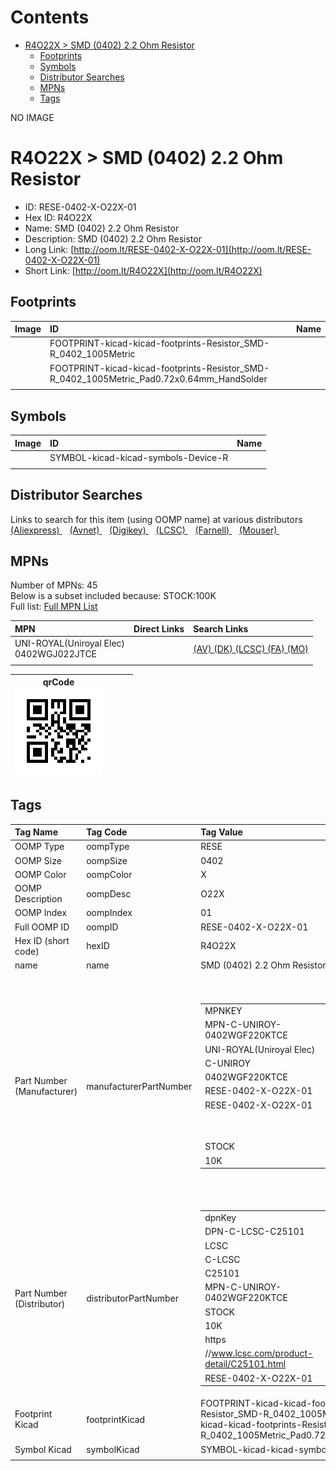 



Contents
========

* [R4O22X > SMD (0402) 2.2 Ohm Resistor](#r4o22x--smd-0402-22-ohm-resistor)
	* [Footprints](#footprints)
	* [Symbols](#symbols)
	* [Distributor Searches](#distributor-searches)
	* [MPNs](#mpns)
	* [Tags](#tags)
  
NO IMAGE  
# R4O22X > SMD (0402) 2.2 Ohm Resistor

- ID: RESE-0402-X-O22X-01
- Hex ID: R4O22X
- Name: SMD (0402) 2.2 Ohm Resistor
- Description: SMD (0402) 2.2 Ohm Resistor
- Long Link: [http://oom.lt/RESE-0402-X-O22X-01](http://oom.lt/RESE-0402-X-O22X-01)
- Short Link: [http://oom.lt/R4O22X](http://oom.lt/R4O22X)

## Footprints
  

|Image|ID|Name|
| :--- | :--- | :--- |
||FOOTPRINT-kicad-kicad-footprints-Resistor_SMD-R_0402_1005Metric||
||FOOTPRINT-kicad-kicad-footprints-Resistor_SMD-R_0402_1005Metric_Pad0.72x0.64mm_HandSolder||
||||

## Symbols
  

|Image|ID|Name|
| :--- | :--- | :--- |
|![]()|SYMBOL-kicad-kicad-symbols-Device-R||
||||

## Distributor Searches
  
Links to search for this item (using OOMP name) at various distributors  
[(Aliexpress) ](https://www.aliexpress.com/wholesale?SearchText=1117SMD+0402+2.2+Ohm+Resistor)&nbsp;&nbsp;&nbsp;[(Avnet) ](https://www.avnet.com/shop/us/search/SMD+0402+2.2+Ohm+Resistor)&nbsp;&nbsp;&nbsp;[(Digikey) ](https://www.digikey.co.uk/en/products/result?s=SMD+0402+2.2+Ohm+Resistor)&nbsp;&nbsp;&nbsp;[(LCSC) ](https://www.lcsc.com/search?q=SMD+0402+2.2+Ohm+Resistor)&nbsp;&nbsp;&nbsp;[(Farnell) ](https://uk.farnell.com/search?st=SMD+0402+2.2+Ohm+Resistor)&nbsp;&nbsp;&nbsp;[(Mouser) ](https://www.mouser.com/c/?q=SMD+0402+2.2+Ohm+Resistor)&nbsp;&nbsp;&nbsp;
## MPNs
  
Number of MPNs: 45<br>Below is a subset included because: STOCK:100K <br>Full list: [Full MPN List](MPNLIST.md)  

|MPN|Direct Links|Search Links|
| :--- | :--- | :--- |
|UNI-ROYAL(Uniroyal Elec)<br>0402WGJ022JTCE||[(AV) ](https://www.avnet.com/shop/us/search/0402WGJ022JTCE)[(DK) ](https://www.digikey.co.uk/products/en?keywords=0402WGJ022JTCE)[(LCSC) ](https://www.lcsc.com/search?q=0402WGJ022JTCE)[(FA) ](https://uk.farnell.com/search?st=0402WGJ022JTCE)[(MO) ](https://www.mouser.com/c/?q=0402WGJ022JTCE)|
||||
  

|qrCode<br>[![](https://raw.githubusercontent.com/oomlout/oomlout_OOMP_parts_V2/main/RESE/0402/X/O22X/01/qrCode_140.png)](https://github.com/oomlout/oomlout_OOMP_parts_V2/tree/main/RESE/0402/X/O22X/01/qrCode.png)||||
| :---: | :---: | :---: | :---: |

## Tags
  

|Tag Name|Tag Code|Tag Value|
| :--- | :--- | :--- |
|OOMP Type|oompType|RESE|
|OOMP Size|oompSize|0402|
|OOMP Color|oompColor|X|
|OOMP Description|oompDesc|O22X|
|OOMP Index|oompIndex|01|
|Full OOMP ID|oompID|RESE-0402-X-O22X-01|
|Hex ID (short code)|hexID|R4O22X|
|name|name|SMD (0402) 2.2 Ohm Resistor|
|Part Number (Manufacturer)|manufacturerPartNumber|<table><tr><td>MPNKEY</td></tr><tr><td> MPN-C-UNIROY-0402WGF220KTCE</td><td> MANUFACTURER</td></tr><tr><td> UNI-ROYAL(Uniroyal Elec)</td><td> MANUCODE</td></tr><tr><td> C-UNIROY</td><td> MPN</td></tr><tr><td> 0402WGF220KTCE</td><td> OOMPIDPARTIAL</td></tr><tr><td> RESE-0402-X-O22X-01</td><td> OOMPID</td></tr><tr><td> RESE-0402-X-O22X-01</td><td> LINK</td></tr><tr><td> </td><td> DESCRIPTION</td></tr><tr><td> </td><td> TAGS</td></tr><tr><td> STOCK</td></tr><tr><td>10K</td></tr></table></td><td> <table><tr><td>MPNKEY</td></tr><tr><td> MPN-C-UNIROY-0402WGJ022JTCE</td><td> MANUFACTURER</td></tr><tr><td> UNI-ROYAL(Uniroyal Elec)</td><td> MANUCODE</td></tr><tr><td> C-UNIROY</td><td> MPN</td></tr><tr><td> 0402WGJ022JTCE</td><td> OOMPIDPARTIAL</td></tr><tr><td> RESE-0402-X-O22X-01</td><td> OOMPID</td></tr><tr><td> RESE-0402-X-O22X-01</td><td> LINK</td></tr><tr><td> </td><td> DESCRIPTION</td></tr><tr><td> </td><td> TAGS</td></tr><tr><td> STOCK</td></tr><tr><td>100K</td></tr></table></td><td> <table><tr><td>MPNKEY</td></tr><tr><td> MPN-C-LIZELE-CR0402JF02R2G</td><td> MANUFACTURER</td></tr><tr><td> LIZ Elec</td><td> MANUCODE</td></tr><tr><td> C-LIZELE</td><td> MPN</td></tr><tr><td> CR0402JF02R2G</td><td> OOMPIDPARTIAL</td></tr><tr><td> RESE-0402-X-O22X-01</td><td> OOMPID</td></tr><tr><td> RESE-0402-X-O22X-01</td><td> LINK</td></tr><tr><td> </td><td> DESCRIPTION</td></tr><tr><td> </td><td> TAGS</td></tr><tr><td> </td></tr></table></td><td> <table><tr><td>MPNKEY</td></tr><tr><td> MPN-C-RALEC-RTT022R20FTH</td><td> MANUFACTURER</td></tr><tr><td> RALEC</td><td> MANUCODE</td></tr><tr><td> C-RALEC</td><td> MPN</td></tr><tr><td> RTT022R20FTH</td><td> OOMPIDPARTIAL</td></tr><tr><td> RESE-0402-X-O22X-01</td><td> OOMPID</td></tr><tr><td> RESE-0402-X-O22X-01</td><td> LINK</td></tr><tr><td> </td><td> DESCRIPTION</td></tr><tr><td> </td><td> TAGS</td></tr><tr><td> STOCK</td></tr><tr><td>1K</td></tr></table></td><td> <table><tr><td>MPNKEY</td></tr><tr><td> MPN-C-RALEC-RTT022R2JTH</td><td> MANUFACTURER</td></tr><tr><td> RALEC</td><td> MANUCODE</td></tr><tr><td> C-RALEC</td><td> MPN</td></tr><tr><td> RTT022R2JTH</td><td> OOMPIDPARTIAL</td></tr><tr><td> RESE-0402-X-O22X-01</td><td> OOMPID</td></tr><tr><td> RESE-0402-X-O22X-01</td><td> LINK</td></tr><tr><td> </td><td> DESCRIPTION</td></tr><tr><td> </td><td> TAGS</td></tr><tr><td> </td></tr></table></td><td> <table><tr><td>MPNKEY</td></tr><tr><td> MPN-C-KOASPE-RK73B1ETTP2R2J</td><td> MANUFACTURER</td></tr><tr><td> KOA Speer Elec</td><td> MANUCODE</td></tr><tr><td> C-KOASPE</td><td> MPN</td></tr><tr><td> RK73B1ETTP2R2J</td><td> OOMPIDPARTIAL</td></tr><tr><td> RESE-0402-X-O22X-01</td><td> OOMPID</td></tr><tr><td> RESE-0402-X-O22X-01</td><td> LINK</td></tr><tr><td> </td><td> DESCRIPTION</td></tr><tr><td> </td><td> TAGS</td></tr><tr><td> STOCK</td></tr><tr><td>1K</td></tr></table></td><td> <table><tr><td>MPNKEY</td></tr><tr><td> MPN-C-TAITEC-RM04FTN2R20</td><td> MANUFACTURER</td></tr><tr><td> TA-I Tech</td><td> MANUCODE</td></tr><tr><td> C-TAITEC</td><td> MPN</td></tr><tr><td> RM04FTN2R20</td><td> OOMPIDPARTIAL</td></tr><tr><td> RESE-0402-X-O22X-01</td><td> OOMPID</td></tr><tr><td> RESE-0402-X-O22X-01</td><td> LINK</td></tr><tr><td> </td><td> DESCRIPTION</td></tr><tr><td> </td><td> TAGS</td></tr><tr><td> STOCK</td></tr><tr><td>1K</td></tr></table></td><td> <table><tr><td>MPNKEY</td></tr><tr><td> MPN-C-TAITEC-RM04JTN2R2</td><td> MANUFACTURER</td></tr><tr><td> TA-I Tech</td><td> MANUCODE</td></tr><tr><td> C-TAITEC</td><td> MPN</td></tr><tr><td> RM04JTN2R2</td><td> OOMPIDPARTIAL</td></tr><tr><td> RESE-0402-X-O22X-01</td><td> OOMPID</td></tr><tr><td> RESE-0402-X-O22X-01</td><td> LINK</td></tr><tr><td> </td><td> DESCRIPTION</td></tr><tr><td> </td><td> TAGS</td></tr><tr><td> </td></tr></table></td><td> <table><tr><td>MPNKEY</td></tr><tr><td> MPN-C-YAGEO-RC0402JR-072R2L</td><td> MANUFACTURER</td></tr><tr><td> YAGEO</td><td> MANUCODE</td></tr><tr><td> C-YAGEO</td><td> MPN</td></tr><tr><td> RC0402JR-072R2L</td><td> OOMPIDPARTIAL</td></tr><tr><td> RESE-0402-X-O22X-01</td><td> OOMPID</td></tr><tr><td> RESE-0402-X-O22X-01</td><td> LINK</td></tr><tr><td> </td><td> DESCRIPTION</td></tr><tr><td> </td><td> TAGS</td></tr><tr><td> STOCK</td></tr><tr><td>1K</td></tr></table></td><td> <table><tr><td>MPNKEY</td></tr><tr><td> MPN-C-RALEC-RTT0242R2FTH</td><td> MANUFACTURER</td></tr><tr><td> RALEC</td><td> MANUCODE</td></tr><tr><td> C-RALEC</td><td> MPN</td></tr><tr><td> RTT0242R2FTH</td><td> OOMPIDPARTIAL</td></tr><tr><td> RESE-0402-X-O22X-01</td><td> OOMPID</td></tr><tr><td> RESE-0402-X-O22X-01</td><td> LINK</td></tr><tr><td> </td><td> DESCRIPTION</td></tr><tr><td> </td><td> TAGS</td></tr><tr><td> STOCK</td></tr><tr><td>1K</td></tr></table></td><td> <table><tr><td>MPNKEY</td></tr><tr><td> MPN-C-WALSIN-WR04W2R20FTL</td><td> MANUFACTURER</td></tr><tr><td> Walsin Tech Corp</td><td> MANUCODE</td></tr><tr><td> C-WALSIN</td><td> MPN</td></tr><tr><td> WR04W2R20FTL</td><td> OOMPIDPARTIAL</td></tr><tr><td> RESE-0402-X-O22X-01</td><td> OOMPID</td></tr><tr><td> RESE-0402-X-O22X-01</td><td> LINK</td></tr><tr><td> </td><td> DESCRIPTION</td></tr><tr><td> </td><td> TAGS</td></tr><tr><td> </td></tr></table></td><td> <table><tr><td>MPNKEY</td></tr><tr><td> MPN-C-HKRHON-RCT022R2JLF</td><td> MANUFACTURER</td></tr><tr><td> HKR(Hong Kong Resistors)</td><td> MANUCODE</td></tr><tr><td> C-HKRHON</td><td> MPN</td></tr><tr><td> RCT022R2JLF</td><td> OOMPIDPARTIAL</td></tr><tr><td> RESE-0402-X-O22X-01</td><td> OOMPID</td></tr><tr><td> RESE-0402-X-O22X-01</td><td> LINK</td></tr><tr><td> </td><td> DESCRIPTION</td></tr><tr><td> </td><td> TAGS</td></tr><tr><td> </td></tr></table></td><td> <table><tr><td>MPNKEY</td></tr><tr><td> MPN-C-TAITEC-RMS04FT2R20</td><td> MANUFACTURER</td></tr><tr><td> TA-I Tech</td><td> MANUCODE</td></tr><tr><td> C-TAITEC</td><td> MPN</td></tr><tr><td> RMS04FT2R20</td><td> OOMPIDPARTIAL</td></tr><tr><td> RESE-0402-X-O22X-01</td><td> OOMPID</td></tr><tr><td> RESE-0402-X-O22X-01</td><td> LINK</td></tr><tr><td> </td><td> DESCRIPTION</td></tr><tr><td> </td><td> TAGS</td></tr><tr><td> STOCK</td></tr><tr><td>1K</td></tr></table></td><td> <table><tr><td>MPNKEY</td></tr><tr><td> MPN-C-YAGEO-AC0402FR-072R2L</td><td> MANUFACTURER</td></tr><tr><td> YAGEO</td><td> MANUCODE</td></tr><tr><td> C-YAGEO</td><td> MPN</td></tr><tr><td> AC0402FR-072R2L</td><td> OOMPIDPARTIAL</td></tr><tr><td> RESE-0402-X-O22X-01</td><td> OOMPID</td></tr><tr><td> RESE-0402-X-O22X-01</td><td> LINK</td></tr><tr><td> </td><td> DESCRIPTION</td></tr><tr><td> </td><td> TAGS</td></tr><tr><td> </td></tr></table></td><td> <table><tr><td>MPNKEY</td></tr><tr><td> MPN-C-YAGEO-AC0402FR-0742R2L</td><td> MANUFACTURER</td></tr><tr><td> YAGEO</td><td> MANUCODE</td></tr><tr><td> C-YAGEO</td><td> MPN</td></tr><tr><td> AC0402FR-0742R2L</td><td> OOMPIDPARTIAL</td></tr><tr><td> RESE-0402-X-O22X-01</td><td> OOMPID</td></tr><tr><td> RESE-0402-X-O22X-01</td><td> LINK</td></tr><tr><td> </td><td> DESCRIPTION</td></tr><tr><td> </td><td> TAGS</td></tr><tr><td> </td></tr></table></td><td> <table><tr><td>MPNKEY</td></tr><tr><td> MPN-C-YAGEO-AC0402JR-072R2L</td><td> MANUFACTURER</td></tr><tr><td> YAGEO</td><td> MANUCODE</td></tr><tr><td> C-YAGEO</td><td> MPN</td></tr><tr><td> AC0402JR-072R2L</td><td> OOMPIDPARTIAL</td></tr><tr><td> RESE-0402-X-O22X-01</td><td> OOMPID</td></tr><tr><td> RESE-0402-X-O22X-01</td><td> LINK</td></tr><tr><td> </td><td> DESCRIPTION</td></tr><tr><td> </td><td> TAGS</td></tr><tr><td> </td></tr></table></td><td> <table><tr><td>MPNKEY</td></tr><tr><td> MPN-C-KOASPE-RK73H1ETTP42R2F</td><td> MANUFACTURER</td></tr><tr><td> KOA Speer Elec</td><td> MANUCODE</td></tr><tr><td> C-KOASPE</td><td> MPN</td></tr><tr><td> RK73H1ETTP42R2F</td><td> OOMPIDPARTIAL</td></tr><tr><td> RESE-0402-X-O22X-01</td><td> OOMPID</td></tr><tr><td> RESE-0402-X-O22X-01</td><td> LINK</td></tr><tr><td> </td><td> DESCRIPTION</td></tr><tr><td> </td><td> TAGS</td></tr><tr><td> STOCK</td></tr><tr><td>1K</td></tr></table></td><td> <table><tr><td>MPNKEY</td></tr><tr><td> MPN-C-FHGUAN-RC-02U2R20FT</td><td> MANUFACTURER</td></tr><tr><td> FH (Guangdong Fenghua Advanced Tech)</td><td> MANUCODE</td></tr><tr><td> C-FHGUAN</td><td> MPN</td></tr><tr><td> RC-02U2R20FT</td><td> OOMPIDPARTIAL</td></tr><tr><td> RESE-0402-X-O22X-01</td><td> OOMPID</td></tr><tr><td> RESE-0402-X-O22X-01</td><td> LINK</td></tr><tr><td> </td><td> DESCRIPTION</td></tr><tr><td> </td><td> TAGS</td></tr><tr><td> STOCK</td></tr><tr><td>1K</td></tr></table></td><td> <table><tr><td>MPNKEY</td></tr><tr><td> MPN-C-FHGUAN-RC-02U2R2JT</td><td> MANUFACTURER</td></tr><tr><td> FH (Guangdong Fenghua Advanced Tech)</td><td> MANUCODE</td></tr><tr><td> C-FHGUAN</td><td> MPN</td></tr><tr><td> RC-02U2R2JT</td><td> OOMPIDPARTIAL</td></tr><tr><td> RESE-0402-X-O22X-01</td><td> OOMPID</td></tr><tr><td> RESE-0402-X-O22X-01</td><td> LINK</td></tr><tr><td> </td><td> DESCRIPTION</td></tr><tr><td> </td><td> TAGS</td></tr><tr><td> STOCK</td></tr><tr><td>1K</td></tr></table></td><td> <table><tr><td>MPNKEY</td></tr><tr><td> MPN-C-FHGUAN-RC-02W42R2FT</td><td> MANUFACTURER</td></tr><tr><td> FH (Guangdong Fenghua Advanced Tech)</td><td> MANUCODE</td></tr><tr><td> C-FHGUAN</td><td> MPN</td></tr><tr><td> RC-02W42R2FT</td><td> OOMPIDPARTIAL</td></tr><tr><td> RESE-0402-X-O22X-01</td><td> OOMPID</td></tr><tr><td> RESE-0402-X-O22X-01</td><td> LINK</td></tr><tr><td> </td><td> DESCRIPTION</td></tr><tr><td> </td><td> TAGS</td></tr><tr><td> STOCK</td></tr><tr><td>1K</td></tr></table></td><td> <table><tr><td>MPNKEY</td></tr><tr><td> MPN-C-TYOHM-RMC04022.21%N</td><td> MANUFACTURER</td></tr><tr><td> TyoHM</td><td> MANUCODE</td></tr><tr><td> C-TYOHM</td><td> MPN</td></tr><tr><td> RMC04022.21%N</td><td> OOMPIDPARTIAL</td></tr><tr><td> RESE-0402-X-O22X-01</td><td> OOMPID</td></tr><tr><td> RESE-0402-X-O22X-01</td><td> LINK</td></tr><tr><td> </td><td> DESCRIPTION</td></tr><tr><td> </td><td> TAGS</td></tr><tr><td> </td></tr></table></td><td> <table><tr><td>MPNKEY</td></tr><tr><td> MPN-C-YAGEO-RC0402FR-072R2L</td><td> MANUFACTURER</td></tr><tr><td> YAGEO</td><td> MANUCODE</td></tr><tr><td> C-YAGEO</td><td> MPN</td></tr><tr><td> RC0402FR-072R2L</td><td> OOMPIDPARTIAL</td></tr><tr><td> RESE-0402-X-O22X-01</td><td> OOMPID</td></tr><tr><td> RESE-0402-X-O22X-01</td><td> LINK</td></tr><tr><td> </td><td> DESCRIPTION</td></tr><tr><td> </td><td> TAGS</td></tr><tr><td> </td></tr></table></td><td> <table><tr><td>MPNKEY</td></tr><tr><td> MPN-C-FHGUAN-RC-02U2R2FT</td><td> MANUFACTURER</td></tr><tr><td> FH(Guangdong Fenghua Advanced Tech)</td><td> MANUCODE</td></tr><tr><td> C-FHGUAN</td><td> MPN</td></tr><tr><td> RC-02U2R2FT</td><td> OOMPIDPARTIAL</td></tr><tr><td> RESE-0402-X-O22X-01</td><td> OOMPID</td></tr><tr><td> RESE-0402-X-O22X-01</td><td> LINK</td></tr><tr><td> </td><td> DESCRIPTION</td></tr><tr><td> </td><td> TAGS</td></tr><tr><td> </td></tr></table></td><td> <table><tr><td>MPNKEY</td></tr><tr><td> MPN-C-RESIST-AECR0402F2R20T9</td><td> MANUFACTURER</td></tr><tr><td> Resistor.Today</td><td> MANUCODE</td></tr><tr><td> C-RESIST</td><td> MPN</td></tr><tr><td> AECR0402F2R20T9</td><td> OOMPIDPARTIAL</td></tr><tr><td> RESE-0402-X-O22X-01</td><td> OOMPID</td></tr><tr><td> RESE-0402-X-O22X-01</td><td> LINK</td></tr><tr><td> </td><td> DESCRIPTION</td></tr><tr><td> </td><td> TAGS</td></tr><tr><td> </td></tr></table></td><td> <table><tr><td>MPNKEY</td></tr><tr><td> MPN-C-WALSIN-WR04X2R2JTL</td><td> MANUFACTURER</td></tr><tr><td> Walsin Tech Corp</td><td> MANUCODE</td></tr><tr><td> C-WALSIN</td><td> MPN</td></tr><tr><td> WR04X2R2JTL</td><td> OOMPIDPARTIAL</td></tr><tr><td> RESE-0402-X-O22X-01</td><td> OOMPID</td></tr><tr><td> RESE-0402-X-O22X-01</td><td> LINK</td></tr><tr><td> </td><td> DESCRIPTION</td></tr><tr><td> </td><td> TAGS</td></tr><tr><td> STOCK</td></tr><tr><td>1K</td></tr></table></td><td> <table><tr><td>MPNKEY</td></tr><tr><td> MPN-C-WALSIN-WR04X42R2FTL</td><td> MANUFACTURER</td></tr><tr><td> Walsin Tech Corp</td><td> MANUCODE</td></tr><tr><td> C-WALSIN</td><td> MPN</td></tr><tr><td> WR04X42R2FTL</td><td> OOMPIDPARTIAL</td></tr><tr><td> RESE-0402-X-O22X-01</td><td> OOMPID</td></tr><tr><td> RESE-0402-X-O22X-01</td><td> LINK</td></tr><tr><td> </td><td> DESCRIPTION</td></tr><tr><td> </td><td> TAGS</td></tr><tr><td> </td></tr></table></td><td> <table><tr><td>MPNKEY</td></tr><tr><td> MPN-C-PANASO-ERJ2GEJ2R2X</td><td> MANUFACTURER</td></tr><tr><td> PANASONIC</td><td> MANUCODE</td></tr><tr><td> C-PANASO</td><td> MPN</td></tr><tr><td> ERJ2GEJ2R2X</td><td> OOMPIDPARTIAL</td></tr><tr><td> RESE-0402-X-O22X-01</td><td> OOMPID</td></tr><tr><td> RESE-0402-X-O22X-01</td><td> LINK</td></tr><tr><td> </td><td> DESCRIPTION</td></tr><tr><td> </td><td> TAGS</td></tr><tr><td> STOCK</td></tr><tr><td>1K</td></tr></table></td><td> <table><tr><td>MPNKEY</td></tr><tr><td> MPN-C-UNIROY-0402WGF422JTCE</td><td> MANUFACTURER</td></tr><tr><td> UNI-ROYAL(Uniroyal Elec)</td><td> MANUCODE</td></tr><tr><td> C-UNIROY</td><td> MPN</td></tr><tr><td> 0402WGF422JTCE</td><td> OOMPIDPARTIAL</td></tr><tr><td> RESE-0402-X-O22X-01</td><td> OOMPID</td></tr><tr><td> RESE-0402-X-O22X-01</td><td> LINK</td></tr><tr><td> </td><td> DESCRIPTION</td></tr><tr><td> </td><td> TAGS</td></tr><tr><td> STOCK</td></tr><tr><td>1K</td></tr></table></td><td> <table><tr><td>MPNKEY</td></tr><tr><td> MPN-C-VIKING-CR-02JL6---2R2</td><td> MANUFACTURER</td></tr><tr><td> Viking Tech</td><td> MANUCODE</td></tr><tr><td> C-VIKING</td><td> MPN</td></tr><tr><td> CR-02JL6---2R2</td><td> OOMPIDPARTIAL</td></tr><tr><td> RESE-0402-X-O22X-01</td><td> OOMPID</td></tr><tr><td> RESE-0402-X-O22X-01</td><td> LINK</td></tr><tr><td> </td><td> DESCRIPTION</td></tr><tr><td> </td><td> TAGS</td></tr><tr><td> </td></tr></table></td><td> <table><tr><td>MPNKEY</td></tr><tr><td> MPN-C-YAGEO-RC0402FR-0742R2L</td><td> MANUFACTURER</td></tr><tr><td> YAGEO</td><td> MANUCODE</td></tr><tr><td> C-YAGEO</td><td> MPN</td></tr><tr><td> RC0402FR-0742R2L</td><td> OOMPIDPARTIAL</td></tr><tr><td> RESE-0402-X-O22X-01</td><td> OOMPID</td></tr><tr><td> RESE-0402-X-O22X-01</td><td> LINK</td></tr><tr><td> </td><td> DESCRIPTION</td></tr><tr><td> </td><td> TAGS</td></tr><tr><td> STOCK</td></tr><tr><td>1K</td></tr></table></td><td> <table><tr><td>MPNKEY</td></tr><tr><td> MPN-C-VISHAY-CRCW04022R20FKED</td><td> MANUFACTURER</td></tr><tr><td> Vishay Intertech</td><td> MANUCODE</td></tr><tr><td> C-VISHAY</td><td> MPN</td></tr><tr><td> CRCW04022R20FKED</td><td> OOMPIDPARTIAL</td></tr><tr><td> RESE-0402-X-O22X-01</td><td> OOMPID</td></tr><tr><td> RESE-0402-X-O22X-01</td><td> LINK</td></tr><tr><td> </td><td> DESCRIPTION</td></tr><tr><td> </td><td> TAGS</td></tr><tr><td> </td></tr></table></td><td> <table><tr><td>MPNKEY</td></tr><tr><td> MPN-C-VISHAY-CRCW04022R20JNED</td><td> MANUFACTURER</td></tr><tr><td> Vishay Intertech</td><td> MANUCODE</td></tr><tr><td> C-VISHAY</td><td> MPN</td></tr><tr><td> CRCW04022R20JNED</td><td> OOMPIDPARTIAL</td></tr><tr><td> RESE-0402-X-O22X-01</td><td> OOMPID</td></tr><tr><td> RESE-0402-X-O22X-01</td><td> LINK</td></tr><tr><td> </td><td> DESCRIPTION</td></tr><tr><td> </td><td> TAGS</td></tr><tr><td> </td></tr></table></td><td> <table><tr><td>MPNKEY</td></tr><tr><td> MPN-C-EVEROH-CR0402J2R20Q10Z</td><td> MANUFACTURER</td></tr><tr><td> Ever Ohms Tech</td><td> MANUCODE</td></tr><tr><td> C-EVEROH</td><td> MPN</td></tr><tr><td> CR0402J2R20Q10Z</td><td> OOMPIDPARTIAL</td></tr><tr><td> RESE-0402-X-O22X-01</td><td> OOMPID</td></tr><tr><td> RESE-0402-X-O22X-01</td><td> LINK</td></tr><tr><td> </td><td> DESCRIPTION</td></tr><tr><td> </td><td> TAGS</td></tr><tr><td> </td></tr></table></td><td> <table><tr><td>MPNKEY</td></tr><tr><td> MPN-C-UNIROY-CQ02WGF220KTCE</td><td> MANUFACTURER</td></tr><tr><td> UNI-ROYAL(Uniroyal Elec)</td><td> MANUCODE</td></tr><tr><td> C-UNIROY</td><td> MPN</td></tr><tr><td> CQ02WGF220KTCE</td><td> OOMPIDPARTIAL</td></tr><tr><td> RESE-0402-X-O22X-01</td><td> OOMPID</td></tr><tr><td> RESE-0402-X-O22X-01</td><td> LINK</td></tr><tr><td> </td><td> DESCRIPTION</td></tr><tr><td> </td><td> TAGS</td></tr><tr><td> </td></tr></table></td><td> <table><tr><td>MPNKEY</td></tr><tr><td> MPN-C-PANASO-ERJ-U02F42R2X</td><td> MANUFACTURER</td></tr><tr><td> PANASONIC</td><td> MANUCODE</td></tr><tr><td> C-PANASO</td><td> MPN</td></tr><tr><td> ERJ-U02F42R2X</td><td> OOMPIDPARTIAL</td></tr><tr><td> RESE-0402-X-O22X-01</td><td> OOMPID</td></tr><tr><td> RESE-0402-X-O22X-01</td><td> LINK</td></tr><tr><td> </td><td> DESCRIPTION</td></tr><tr><td> </td><td> TAGS</td></tr><tr><td> </td></tr></table></td><td> <table><tr><td>MPNKEY</td></tr><tr><td> MPN-C-PANASO-ERJ-S02J2R2X</td><td> MANUFACTURER</td></tr><tr><td> PANASONIC</td><td> MANUCODE</td></tr><tr><td> C-PANASO</td><td> MPN</td></tr><tr><td> ERJ-S02J2R2X</td><td> OOMPIDPARTIAL</td></tr><tr><td> RESE-0402-X-O22X-01</td><td> OOMPID</td></tr><tr><td> RESE-0402-X-O22X-01</td><td> LINK</td></tr><tr><td> </td><td> DESCRIPTION</td></tr><tr><td> </td><td> TAGS</td></tr><tr><td> </td></tr></table></td><td> <table><tr><td>MPNKEY</td></tr><tr><td> MPN-C-VISHAY-CRCW04022R20FKEDC</td><td> MANUFACTURER</td></tr><tr><td> Vishay Intertech</td><td> MANUCODE</td></tr><tr><td> C-VISHAY</td><td> MPN</td></tr><tr><td> CRCW04022R20FKEDC</td><td> OOMPIDPARTIAL</td></tr><tr><td> RESE-0402-X-O22X-01</td><td> OOMPID</td></tr><tr><td> RESE-0402-X-O22X-01</td><td> LINK</td></tr><tr><td> </td><td> DESCRIPTION</td></tr><tr><td> </td><td> TAGS</td></tr><tr><td> </td></tr></table></td><td> <table><tr><td>MPNKEY</td></tr><tr><td> MPN-C-PANASO-ERJ2RKF42R2X</td><td> MANUFACTURER</td></tr><tr><td> PANASONIC</td><td> MANUCODE</td></tr><tr><td> C-PANASO</td><td> MPN</td></tr><tr><td> ERJ2RKF42R2X</td><td> OOMPIDPARTIAL</td></tr><tr><td> RESE-0402-X-O22X-01</td><td> OOMPID</td></tr><tr><td> RESE-0402-X-O22X-01</td><td> LINK</td></tr><tr><td> </td><td> DESCRIPTION</td></tr><tr><td> </td><td> TAGS</td></tr><tr><td> </td></tr></table></td><td> <table><tr><td>MPNKEY</td></tr><tr><td> MPN-C-VISHAY-CRCW04022R20JNEDHP</td><td> MANUFACTURER</td></tr><tr><td> Vishay Intertech</td><td> MANUCODE</td></tr><tr><td> C-VISHAY</td><td> MPN</td></tr><tr><td> CRCW04022R20JNEDHP</td><td> OOMPIDPARTIAL</td></tr><tr><td> RESE-0402-X-O22X-01</td><td> OOMPID</td></tr><tr><td> RESE-0402-X-O22X-01</td><td> LINK</td></tr><tr><td> </td><td> DESCRIPTION</td></tr><tr><td> </td><td> TAGS</td></tr><tr><td> </td></tr></table></td><td> <table><tr><td>MPNKEY</td></tr><tr><td> MPN-C-VISHAY-CRCW040242R2FKED</td><td> MANUFACTURER</td></tr><tr><td> Vishay Intertech</td><td> MANUCODE</td></tr><tr><td> C-VISHAY</td><td> MPN</td></tr><tr><td> CRCW040242R2FKED</td><td> OOMPIDPARTIAL</td></tr><tr><td> RESE-0402-X-O22X-01</td><td> OOMPID</td></tr><tr><td> RESE-0402-X-O22X-01</td><td> LINK</td></tr><tr><td> </td><td> DESCRIPTION</td></tr><tr><td> </td><td> TAGS</td></tr><tr><td> </td></tr></table></td><td> <table><tr><td>MPNKEY</td></tr><tr><td> MPN-C-TECONN-CPF0402B42R2E1</td><td> MANUFACTURER</td></tr><tr><td> TE Connectivity</td><td> MANUCODE</td></tr><tr><td> C-TECONN</td><td> MPN</td></tr><tr><td> CPF0402B42R2E1</td><td> OOMPIDPARTIAL</td></tr><tr><td> RESE-0402-X-O22X-01</td><td> OOMPID</td></tr><tr><td> RESE-0402-X-O22X-01</td><td> LINK</td></tr><tr><td> </td><td> DESCRIPTION</td></tr><tr><td> </td><td> TAGS</td></tr><tr><td> </td></tr></table></td><td> <table><tr><td>MPNKEY</td></tr><tr><td> MPN-C-YAGEO-RT0402DRD0742R2L</td><td> MANUFACTURER</td></tr><tr><td> YAGEO</td><td> MANUCODE</td></tr><tr><td> C-YAGEO</td><td> MPN</td></tr><tr><td> RT0402DRD0742R2L</td><td> OOMPIDPARTIAL</td></tr><tr><td> RESE-0402-X-O22X-01</td><td> OOMPID</td></tr><tr><td> RESE-0402-X-O22X-01</td><td> LINK</td></tr><tr><td> </td><td> DESCRIPTION</td></tr><tr><td> </td><td> TAGS</td></tr><tr><td> </td></tr></table></td><td> <table><tr><td>MPNKEY</td></tr><tr><td> MPN-C-YAGEO-RT0402DRE0742R2L</td><td> MANUFACTURER</td></tr><tr><td> YAGEO</td><td> MANUCODE</td></tr><tr><td> C-YAGEO</td><td> MPN</td></tr><tr><td> RT0402DRE0742R2L</td><td> OOMPIDPARTIAL</td></tr><tr><td> RESE-0402-X-O22X-01</td><td> OOMPID</td></tr><tr><td> RESE-0402-X-O22X-01</td><td> LINK</td></tr><tr><td> </td><td> DESCRIPTION</td></tr><tr><td> </td><td> TAGS</td></tr><tr><td> </td></tr></table></td><td> <table><tr><td>MPNKEY</td></tr><tr><td> MPN-C-SUSUMU-RR0510R-42R2-D</td><td> MANUFACTURER</td></tr><tr><td> SUSUMU</td><td> MANUCODE</td></tr><tr><td> C-SUSUMU</td><td> MPN</td></tr><tr><td> RR0510R-42R2-D</td><td> OOMPIDPARTIAL</td></tr><tr><td> RESE-0402-X-O22X-01</td><td> OOMPID</td></tr><tr><td> RESE-0402-X-O22X-01</td><td> LINK</td></tr><tr><td> </td><td> DESCRIPTION</td></tr><tr><td> </td><td> TAGS</td></tr><tr><td> </td></tr></table></td><td> <table><tr><td>MPNKEY</td></tr><tr><td> MPN-C-PANASO-ERJ-U02D42R2X</td><td> MANUFACTURER</td></tr><tr><td> PANASONIC</td><td> MANUCODE</td></tr><tr><td> C-PANASO</td><td> MPN</td></tr><tr><td> ERJ-U02D42R2X</td><td> OOMPIDPARTIAL</td></tr><tr><td> RESE-0402-X-O22X-01</td><td> OOMPID</td></tr><tr><td> RESE-0402-X-O22X-01</td><td> LINK</td></tr><tr><td> </td><td> DESCRIPTION</td></tr><tr><td> </td><td> TAGS</td></tr><tr><td> </td></tr></table>|
|Part Number (Distributor)|distributorPartNumber|<table><tr><td>dpnKey</td></tr><tr><td> DPN-C-LCSC-C25101</td><td> DISTRIBUTOR</td></tr><tr><td> LCSC</td><td> DISTRCODE</td></tr><tr><td> C-LCSC</td><td> DPN</td></tr><tr><td> C25101</td><td> MPN</td></tr><tr><td> MPN-C-UNIROY-0402WGF220KTCE</td><td> TAGS</td></tr><tr><td> STOCK</td></tr><tr><td>10K</td><td> LINK</td></tr><tr><td> https</td></tr><tr><td>//www.lcsc.com/product-detail/C25101.html</td><td> OOMPID</td></tr><tr><td> RESE-0402-X-O22X-01</td></tr></table></td><td> <table><tr><td>dpnKey</td></tr><tr><td> DPN-C-LCSC-C25158</td><td> DISTRIBUTOR</td></tr><tr><td> LCSC</td><td> DISTRCODE</td></tr><tr><td> C-LCSC</td><td> DPN</td></tr><tr><td> C25158</td><td> MPN</td></tr><tr><td> MPN-C-UNIROY-0402WGJ022JTCE</td><td> TAGS</td></tr><tr><td> STOCK</td></tr><tr><td>100K</td><td> LINK</td></tr><tr><td> https</td></tr><tr><td>//www.lcsc.com/product-detail/C25158.html</td><td> OOMPID</td></tr><tr><td> RESE-0402-X-O22X-01</td></tr></table></td><td> <table><tr><td>dpnKey</td></tr><tr><td> DPN-C-LCSC-C100632</td><td> DISTRIBUTOR</td></tr><tr><td> LCSC</td><td> DISTRCODE</td></tr><tr><td> C-LCSC</td><td> DPN</td></tr><tr><td> C100632</td><td> MPN</td></tr><tr><td> MPN-C-LIZELE-CR0402JF02R2G</td><td> TAGS</td></tr><tr><td> </td><td> LINK</td></tr><tr><td> https</td></tr><tr><td>//www.lcsc.com/product-detail/C100632.html</td><td> OOMPID</td></tr><tr><td> RESE-0402-X-O22X-01</td></tr></table></td><td> <table><tr><td>dpnKey</td></tr><tr><td> DPN-C-LCSC-C102952</td><td> DISTRIBUTOR</td></tr><tr><td> LCSC</td><td> DISTRCODE</td></tr><tr><td> C-LCSC</td><td> DPN</td></tr><tr><td> C102952</td><td> MPN</td></tr><tr><td> MPN-C-RALEC-RTT022R20FTH</td><td> TAGS</td></tr><tr><td> STOCK</td></tr><tr><td>1K</td><td> LINK</td></tr><tr><td> https</td></tr><tr><td>//www.lcsc.com/product-detail/C102952.html</td><td> OOMPID</td></tr><tr><td> RESE-0402-X-O22X-01</td></tr></table></td><td> <table><tr><td>dpnKey</td></tr><tr><td> DPN-C-LCSC-C102953</td><td> DISTRIBUTOR</td></tr><tr><td> LCSC</td><td> DISTRCODE</td></tr><tr><td> C-LCSC</td><td> DPN</td></tr><tr><td> C102953</td><td> MPN</td></tr><tr><td> MPN-C-RALEC-RTT022R2JTH</td><td> TAGS</td></tr><tr><td> </td><td> LINK</td></tr><tr><td> https</td></tr><tr><td>//www.lcsc.com/product-detail/C102953.html</td><td> OOMPID</td></tr><tr><td> RESE-0402-X-O22X-01</td></tr></table></td><td> <table><tr><td>dpnKey</td></tr><tr><td> DPN-C-LCSC-C131536</td><td> DISTRIBUTOR</td></tr><tr><td> LCSC</td><td> DISTRCODE</td></tr><tr><td> C-LCSC</td><td> DPN</td></tr><tr><td> C131536</td><td> MPN</td></tr><tr><td> MPN-C-KOASPE-RK73B1ETTP2R2J</td><td> TAGS</td></tr><tr><td> STOCK</td></tr><tr><td>1K</td><td> LINK</td></tr><tr><td> https</td></tr><tr><td>//www.lcsc.com/product-detail/C131536.html</td><td> OOMPID</td></tr><tr><td> RESE-0402-X-O22X-01</td></tr></table></td><td> <table><tr><td>dpnKey</td></tr><tr><td> DPN-C-LCSC-C162913</td><td> DISTRIBUTOR</td></tr><tr><td> LCSC</td><td> DISTRCODE</td></tr><tr><td> C-LCSC</td><td> DPN</td></tr><tr><td> C162913</td><td> MPN</td></tr><tr><td> MPN-C-TAITEC-RM04FTN2R20</td><td> TAGS</td></tr><tr><td> STOCK</td></tr><tr><td>1K</td><td> LINK</td></tr><tr><td> https</td></tr><tr><td>//www.lcsc.com/product-detail/C162913.html</td><td> OOMPID</td></tr><tr><td> RESE-0402-X-O22X-01</td></tr></table></td><td> <table><tr><td>dpnKey</td></tr><tr><td> DPN-C-LCSC-C162914</td><td> DISTRIBUTOR</td></tr><tr><td> LCSC</td><td> DISTRCODE</td></tr><tr><td> C-LCSC</td><td> DPN</td></tr><tr><td> C162914</td><td> MPN</td></tr><tr><td> MPN-C-TAITEC-RM04JTN2R2</td><td> TAGS</td></tr><tr><td> </td><td> LINK</td></tr><tr><td> https</td></tr><tr><td>//www.lcsc.com/product-detail/C162914.html</td><td> OOMPID</td></tr><tr><td> RESE-0402-X-O22X-01</td></tr></table></td><td> <table><tr><td>dpnKey</td></tr><tr><td> DPN-C-LCSC-C163444</td><td> DISTRIBUTOR</td></tr><tr><td> LCSC</td><td> DISTRCODE</td></tr><tr><td> C-LCSC</td><td> DPN</td></tr><tr><td> C163444</td><td> MPN</td></tr><tr><td> MPN-C-YAGEO-RC0402JR-072R2L</td><td> TAGS</td></tr><tr><td> STOCK</td></tr><tr><td>1K</td><td> LINK</td></tr><tr><td> https</td></tr><tr><td>//www.lcsc.com/product-detail/C163444.html</td><td> OOMPID</td></tr><tr><td> RESE-0402-X-O22X-01</td></tr></table></td><td> <table><tr><td>dpnKey</td></tr><tr><td> DPN-C-LCSC-C166565</td><td> DISTRIBUTOR</td></tr><tr><td> LCSC</td><td> DISTRCODE</td></tr><tr><td> C-LCSC</td><td> DPN</td></tr><tr><td> C166565</td><td> MPN</td></tr><tr><td> MPN-C-RALEC-RTT0242R2FTH</td><td> TAGS</td></tr><tr><td> STOCK</td></tr><tr><td>1K</td><td> LINK</td></tr><tr><td> https</td></tr><tr><td>//www.lcsc.com/product-detail/C166565.html</td><td> OOMPID</td></tr><tr><td> RESE-0402-X-O22X-01</td></tr></table></td><td> <table><tr><td>dpnKey</td></tr><tr><td> DPN-C-LCSC-C170284</td><td> DISTRIBUTOR</td></tr><tr><td> LCSC</td><td> DISTRCODE</td></tr><tr><td> C-LCSC</td><td> DPN</td></tr><tr><td> C170284</td><td> MPN</td></tr><tr><td> MPN-C-WALSIN-WR04W2R20FTL</td><td> TAGS</td></tr><tr><td> </td><td> LINK</td></tr><tr><td> https</td></tr><tr><td>//www.lcsc.com/product-detail/C170284.html</td><td> OOMPID</td></tr><tr><td> RESE-0402-X-O22X-01</td></tr></table></td><td> <table><tr><td>dpnKey</td></tr><tr><td> DPN-C-LCSC-C174264</td><td> DISTRIBUTOR</td></tr><tr><td> LCSC</td><td> DISTRCODE</td></tr><tr><td> C-LCSC</td><td> DPN</td></tr><tr><td> C174264</td><td> MPN</td></tr><tr><td> MPN-C-HKRHON-RCT022R2JLF</td><td> TAGS</td></tr><tr><td> </td><td> LINK</td></tr><tr><td> https</td></tr><tr><td>//www.lcsc.com/product-detail/C174264.html</td><td> OOMPID</td></tr><tr><td> RESE-0402-X-O22X-01</td></tr></table></td><td> <table><tr><td>dpnKey</td></tr><tr><td> DPN-C-LCSC-C208851</td><td> DISTRIBUTOR</td></tr><tr><td> LCSC</td><td> DISTRCODE</td></tr><tr><td> C-LCSC</td><td> DPN</td></tr><tr><td> C208851</td><td> MPN</td></tr><tr><td> MPN-C-TAITEC-RMS04FT2R20</td><td> TAGS</td></tr><tr><td> STOCK</td></tr><tr><td>1K</td><td> LINK</td></tr><tr><td> https</td></tr><tr><td>//www.lcsc.com/product-detail/C208851.html</td><td> OOMPID</td></tr><tr><td> RESE-0402-X-O22X-01</td></tr></table></td><td> <table><tr><td>dpnKey</td></tr><tr><td> DPN-C-LCSC-C226973</td><td> DISTRIBUTOR</td></tr><tr><td> LCSC</td><td> DISTRCODE</td></tr><tr><td> C-LCSC</td><td> DPN</td></tr><tr><td> C226973</td><td> MPN</td></tr><tr><td> MPN-C-YAGEO-AC0402FR-072R2L</td><td> TAGS</td></tr><tr><td> </td><td> LINK</td></tr><tr><td> https</td></tr><tr><td>//www.lcsc.com/product-detail/C226973.html</td><td> OOMPID</td></tr><tr><td> RESE-0402-X-O22X-01</td></tr></table></td><td> <table><tr><td>dpnKey</td></tr><tr><td> DPN-C-LCSC-C227075</td><td> DISTRIBUTOR</td></tr><tr><td> LCSC</td><td> DISTRCODE</td></tr><tr><td> C-LCSC</td><td> DPN</td></tr><tr><td> C227075</td><td> MPN</td></tr><tr><td> MPN-C-YAGEO-AC0402FR-0742R2L</td><td> TAGS</td></tr><tr><td> </td><td> LINK</td></tr><tr><td> https</td></tr><tr><td>//www.lcsc.com/product-detail/C227075.html</td><td> OOMPID</td></tr><tr><td> RESE-0402-X-O22X-01</td></tr></table></td><td> <table><tr><td>dpnKey</td></tr><tr><td> DPN-C-LCSC-C227349</td><td> DISTRIBUTOR</td></tr><tr><td> LCSC</td><td> DISTRCODE</td></tr><tr><td> C-LCSC</td><td> DPN</td></tr><tr><td> C227349</td><td> MPN</td></tr><tr><td> MPN-C-YAGEO-AC0402JR-072R2L</td><td> TAGS</td></tr><tr><td> </td><td> LINK</td></tr><tr><td> https</td></tr><tr><td>//www.lcsc.com/product-detail/C227349.html</td><td> OOMPID</td></tr><tr><td> RESE-0402-X-O22X-01</td></tr></table></td><td> <table><tr><td>dpnKey</td></tr><tr><td> DPN-C-LCSC-C316913</td><td> DISTRIBUTOR</td></tr><tr><td> LCSC</td><td> DISTRCODE</td></tr><tr><td> C-LCSC</td><td> DPN</td></tr><tr><td> C316913</td><td> MPN</td></tr><tr><td> MPN-C-KOASPE-RK73H1ETTP42R2F</td><td> TAGS</td></tr><tr><td> STOCK</td></tr><tr><td>1K</td><td> LINK</td></tr><tr><td> https</td></tr><tr><td>//www.lcsc.com/product-detail/C316913.html</td><td> OOMPID</td></tr><tr><td> RESE-0402-X-O22X-01</td></tr></table></td><td> <table><tr><td>dpnKey</td></tr><tr><td> DPN-C-LCSC-C321161</td><td> DISTRIBUTOR</td></tr><tr><td> LCSC</td><td> DISTRCODE</td></tr><tr><td> C-LCSC</td><td> DPN</td></tr><tr><td> C321161</td><td> MPN</td></tr><tr><td> MPN-C-FHGUAN-RC-02U2R20FT</td><td> TAGS</td></tr><tr><td> STOCK</td></tr><tr><td>1K</td><td> LINK</td></tr><tr><td> https</td></tr><tr><td>//www.lcsc.com/product-detail/C321161.html</td><td> OOMPID</td></tr><tr><td> RESE-0402-X-O22X-01</td></tr></table></td><td> <table><tr><td>dpnKey</td></tr><tr><td> DPN-C-LCSC-C321163</td><td> DISTRIBUTOR</td></tr><tr><td> LCSC</td><td> DISTRCODE</td></tr><tr><td> C-LCSC</td><td> DPN</td></tr><tr><td> C321163</td><td> MPN</td></tr><tr><td> MPN-C-FHGUAN-RC-02U2R2JT</td><td> TAGS</td></tr><tr><td> STOCK</td></tr><tr><td>1K</td><td> LINK</td></tr><tr><td> https</td></tr><tr><td>//www.lcsc.com/product-detail/C321163.html</td><td> OOMPID</td></tr><tr><td> RESE-0402-X-O22X-01</td></tr></table></td><td> <table><tr><td>dpnKey</td></tr><tr><td> DPN-C-LCSC-C321504</td><td> DISTRIBUTOR</td></tr><tr><td> LCSC</td><td> DISTRCODE</td></tr><tr><td> C-LCSC</td><td> DPN</td></tr><tr><td> C321504</td><td> MPN</td></tr><tr><td> MPN-C-FHGUAN-RC-02W42R2FT</td><td> TAGS</td></tr><tr><td> STOCK</td></tr><tr><td>1K</td><td> LINK</td></tr><tr><td> https</td></tr><tr><td>//www.lcsc.com/product-detail/C321504.html</td><td> OOMPID</td></tr><tr><td> RESE-0402-X-O22X-01</td></tr></table></td><td> <table><tr><td>dpnKey</td></tr><tr><td> DPN-C-LCSC-C325532</td><td> DISTRIBUTOR</td></tr><tr><td> LCSC</td><td> DISTRCODE</td></tr><tr><td> C-LCSC</td><td> DPN</td></tr><tr><td> C325532</td><td> MPN</td></tr><tr><td> MPN-C-TYOHM-RMC04022.21%N</td><td> TAGS</td></tr><tr><td> </td><td> LINK</td></tr><tr><td> https</td></tr><tr><td>//www.lcsc.com/product-detail/C325532.html</td><td> OOMPID</td></tr><tr><td> RESE-0402-X-O22X-01</td></tr></table></td><td> <table><tr><td>dpnKey</td></tr><tr><td> DPN-C-LCSC-C327251</td><td> DISTRIBUTOR</td></tr><tr><td> LCSC</td><td> DISTRCODE</td></tr><tr><td> C-LCSC</td><td> DPN</td></tr><tr><td> C327251</td><td> MPN</td></tr><tr><td> MPN-C-YAGEO-RC0402FR-072R2L</td><td> TAGS</td></tr><tr><td> </td><td> LINK</td></tr><tr><td> https</td></tr><tr><td>//www.lcsc.com/product-detail/C327251.html</td><td> OOMPID</td></tr><tr><td> RESE-0402-X-O22X-01</td></tr></table></td><td> <table><tr><td>dpnKey</td></tr><tr><td> DPN-C-LCSC-C350576</td><td> DISTRIBUTOR</td></tr><tr><td> LCSC</td><td> DISTRCODE</td></tr><tr><td> C-LCSC</td><td> DPN</td></tr><tr><td> C350576</td><td> MPN</td></tr><tr><td> MPN-C-FHGUAN-RC-02U2R2FT</td><td> TAGS</td></tr><tr><td> </td><td> LINK</td></tr><tr><td> https</td></tr><tr><td>//www.lcsc.com/product-detail/C350576.html</td><td> OOMPID</td></tr><tr><td> RESE-0402-X-O22X-01</td></tr></table></td><td> <table><tr><td>dpnKey</td></tr><tr><td> DPN-C-LCSC-C352442</td><td> DISTRIBUTOR</td></tr><tr><td> LCSC</td><td> DISTRCODE</td></tr><tr><td> C-LCSC</td><td> DPN</td></tr><tr><td> C352442</td><td> MPN</td></tr><tr><td> MPN-C-RESIST-AECR0402F2R20T9</td><td> TAGS</td></tr><tr><td> </td><td> LINK</td></tr><tr><td> https</td></tr><tr><td>//www.lcsc.com/product-detail/C352442.html</td><td> OOMPID</td></tr><tr><td> RESE-0402-X-O22X-01</td></tr></table></td><td> <table><tr><td>dpnKey</td></tr><tr><td> DPN-C-LCSC-C384347</td><td> DISTRIBUTOR</td></tr><tr><td> LCSC</td><td> DISTRCODE</td></tr><tr><td> C-LCSC</td><td> DPN</td></tr><tr><td> C384347</td><td> MPN</td></tr><tr><td> MPN-C-WALSIN-WR04X2R2JTL</td><td> TAGS</td></tr><tr><td> STOCK</td></tr><tr><td>1K</td><td> LINK</td></tr><tr><td> https</td></tr><tr><td>//www.lcsc.com/product-detail/C384347.html</td><td> OOMPID</td></tr><tr><td> RESE-0402-X-O22X-01</td></tr></table></td><td> <table><tr><td>dpnKey</td></tr><tr><td> DPN-C-LCSC-C396140</td><td> DISTRIBUTOR</td></tr><tr><td> LCSC</td><td> DISTRCODE</td></tr><tr><td> C-LCSC</td><td> DPN</td></tr><tr><td> C396140</td><td> MPN</td></tr><tr><td> MPN-C-WALSIN-WR04X42R2FTL</td><td> TAGS</td></tr><tr><td> </td><td> LINK</td></tr><tr><td> https</td></tr><tr><td>//www.lcsc.com/product-detail/C396140.html</td><td> OOMPID</td></tr><tr><td> RESE-0402-X-O22X-01</td></tr></table></td><td> <table><tr><td>dpnKey</td></tr><tr><td> DPN-C-LCSC-C412897</td><td> DISTRIBUTOR</td></tr><tr><td> LCSC</td><td> DISTRCODE</td></tr><tr><td> C-LCSC</td><td> DPN</td></tr><tr><td> C412897</td><td> MPN</td></tr><tr><td> MPN-C-PANASO-ERJ2GEJ2R2X</td><td> TAGS</td></tr><tr><td> STOCK</td></tr><tr><td>1K</td><td> LINK</td></tr><tr><td> https</td></tr><tr><td>//www.lcsc.com/product-detail/C412897.html</td><td> OOMPID</td></tr><tr><td> RESE-0402-X-O22X-01</td></tr></table></td><td> <table><tr><td>dpnKey</td></tr><tr><td> DPN-C-LCSC-C423172</td><td> DISTRIBUTOR</td></tr><tr><td> LCSC</td><td> DISTRCODE</td></tr><tr><td> C-LCSC</td><td> DPN</td></tr><tr><td> C423172</td><td> MPN</td></tr><tr><td> MPN-C-UNIROY-0402WGF422JTCE</td><td> TAGS</td></tr><tr><td> STOCK</td></tr><tr><td>1K</td><td> LINK</td></tr><tr><td> https</td></tr><tr><td>//www.lcsc.com/product-detail/C423172.html</td><td> OOMPID</td></tr><tr><td> RESE-0402-X-O22X-01</td></tr></table></td><td> <table><tr><td>dpnKey</td></tr><tr><td> DPN-C-LCSC-C468518</td><td> DISTRIBUTOR</td></tr><tr><td> LCSC</td><td> DISTRCODE</td></tr><tr><td> C-LCSC</td><td> DPN</td></tr><tr><td> C468518</td><td> MPN</td></tr><tr><td> MPN-C-VIKING-CR-02JL6---2R2</td><td> TAGS</td></tr><tr><td> </td><td> LINK</td></tr><tr><td> https</td></tr><tr><td>//www.lcsc.com/product-detail/C468518.html</td><td> OOMPID</td></tr><tr><td> RESE-0402-X-O22X-01</td></tr></table></td><td> <table><tr><td>dpnKey</td></tr><tr><td> DPN-C-LCSC-C477737</td><td> DISTRIBUTOR</td></tr><tr><td> LCSC</td><td> DISTRCODE</td></tr><tr><td> C-LCSC</td><td> DPN</td></tr><tr><td> C477737</td><td> MPN</td></tr><tr><td> MPN-C-YAGEO-RC0402FR-0742R2L</td><td> TAGS</td></tr><tr><td> STOCK</td></tr><tr><td>1K</td><td> LINK</td></tr><tr><td> https</td></tr><tr><td>//www.lcsc.com/product-detail/C477737.html</td><td> OOMPID</td></tr><tr><td> RESE-0402-X-O22X-01</td></tr></table></td><td> <table><tr><td>dpnKey</td></tr><tr><td> DPN-C-LCSC-C482139</td><td> DISTRIBUTOR</td></tr><tr><td> LCSC</td><td> DISTRCODE</td></tr><tr><td> C-LCSC</td><td> DPN</td></tr><tr><td> C482139</td><td> MPN</td></tr><tr><td> MPN-C-VISHAY-CRCW04022R20FKED</td><td> TAGS</td></tr><tr><td> </td><td> LINK</td></tr><tr><td> https</td></tr><tr><td>//www.lcsc.com/product-detail/C482139.html</td><td> OOMPID</td></tr><tr><td> RESE-0402-X-O22X-01</td></tr></table></td><td> <table><tr><td>dpnKey</td></tr><tr><td> DPN-C-LCSC-C482140</td><td> DISTRIBUTOR</td></tr><tr><td> LCSC</td><td> DISTRCODE</td></tr><tr><td> C-LCSC</td><td> DPN</td></tr><tr><td> C482140</td><td> MPN</td></tr><tr><td> MPN-C-VISHAY-CRCW04022R20JNED</td><td> TAGS</td></tr><tr><td> </td><td> LINK</td></tr><tr><td> https</td></tr><tr><td>//www.lcsc.com/product-detail/C482140.html</td><td> OOMPID</td></tr><tr><td> RESE-0402-X-O22X-01</td></tr></table></td><td> <table><tr><td>dpnKey</td></tr><tr><td> DPN-C-LCSC-C881410</td><td> DISTRIBUTOR</td></tr><tr><td> LCSC</td><td> DISTRCODE</td></tr><tr><td> C-LCSC</td><td> DPN</td></tr><tr><td> C881410</td><td> MPN</td></tr><tr><td> MPN-C-EVEROH-CR0402J2R20Q10Z</td><td> TAGS</td></tr><tr><td> </td><td> LINK</td></tr><tr><td> https</td></tr><tr><td>//www.lcsc.com/product-detail/C881410.html</td><td> OOMPID</td></tr><tr><td> RESE-0402-X-O22X-01</td></tr></table></td><td> <table><tr><td>dpnKey</td></tr><tr><td> DPN-C-LCSC-C966832</td><td> DISTRIBUTOR</td></tr><tr><td> LCSC</td><td> DISTRCODE</td></tr><tr><td> C-LCSC</td><td> DPN</td></tr><tr><td> C966832</td><td> MPN</td></tr><tr><td> MPN-C-UNIROY-CQ02WGF220KTCE</td><td> TAGS</td></tr><tr><td> </td><td> LINK</td></tr><tr><td> https</td></tr><tr><td>//www.lcsc.com/product-detail/C966832.html</td><td> OOMPID</td></tr><tr><td> RESE-0402-X-O22X-01</td></tr></table></td><td> <table><tr><td>dpnKey</td></tr><tr><td> DPN-C-LCSC-C1012972</td><td> DISTRIBUTOR</td></tr><tr><td> LCSC</td><td> DISTRCODE</td></tr><tr><td> C-LCSC</td><td> DPN</td></tr><tr><td> C1012972</td><td> MPN</td></tr><tr><td> MPN-C-PANASO-ERJ-U02F42R2X</td><td> TAGS</td></tr><tr><td> </td><td> LINK</td></tr><tr><td> https</td></tr><tr><td>//www.lcsc.com/product-detail/C1012972.html</td><td> OOMPID</td></tr><tr><td> RESE-0402-X-O22X-01</td></tr></table></td><td> <table><tr><td>dpnKey</td></tr><tr><td> DPN-C-LCSC-C1013716</td><td> DISTRIBUTOR</td></tr><tr><td> LCSC</td><td> DISTRCODE</td></tr><tr><td> C-LCSC</td><td> DPN</td></tr><tr><td> C1013716</td><td> MPN</td></tr><tr><td> MPN-C-PANASO-ERJ-S02J2R2X</td><td> TAGS</td></tr><tr><td> </td><td> LINK</td></tr><tr><td> https</td></tr><tr><td>//www.lcsc.com/product-detail/C1013716.html</td><td> OOMPID</td></tr><tr><td> RESE-0402-X-O22X-01</td></tr></table></td><td> <table><tr><td>dpnKey</td></tr><tr><td> DPN-C-LCSC-C1730928</td><td> DISTRIBUTOR</td></tr><tr><td> LCSC</td><td> DISTRCODE</td></tr><tr><td> C-LCSC</td><td> DPN</td></tr><tr><td> C1730928</td><td> MPN</td></tr><tr><td> MPN-C-VISHAY-CRCW04022R20FKEDC</td><td> TAGS</td></tr><tr><td> </td><td> LINK</td></tr><tr><td> https</td></tr><tr><td>//www.lcsc.com/product-detail/C1730928.html</td><td> OOMPID</td></tr><tr><td> RESE-0402-X-O22X-01</td></tr></table></td><td> <table><tr><td>dpnKey</td></tr><tr><td> DPN-C-LCSC-C2076940</td><td> DISTRIBUTOR</td></tr><tr><td> LCSC</td><td> DISTRCODE</td></tr><tr><td> C-LCSC</td><td> DPN</td></tr><tr><td> C2076940</td><td> MPN</td></tr><tr><td> MPN-C-PANASO-ERJ2RKF42R2X</td><td> TAGS</td></tr><tr><td> </td><td> LINK</td></tr><tr><td> https</td></tr><tr><td>//www.lcsc.com/product-detail/C2076940.html</td><td> OOMPID</td></tr><tr><td> RESE-0402-X-O22X-01</td></tr></table></td><td> <table><tr><td>dpnKey</td></tr><tr><td> DPN-C-LCSC-C2079158</td><td> DISTRIBUTOR</td></tr><tr><td> LCSC</td><td> DISTRCODE</td></tr><tr><td> C-LCSC</td><td> DPN</td></tr><tr><td> C2079158</td><td> MPN</td></tr><tr><td> MPN-C-VISHAY-CRCW04022R20JNEDHP</td><td> TAGS</td></tr><tr><td> </td><td> LINK</td></tr><tr><td> https</td></tr><tr><td>//www.lcsc.com/product-detail/C2079158.html</td><td> OOMPID</td></tr><tr><td> RESE-0402-X-O22X-01</td></tr></table></td><td> <table><tr><td>dpnKey</td></tr><tr><td> DPN-C-LCSC-C2080000</td><td> DISTRIBUTOR</td></tr><tr><td> LCSC</td><td> DISTRCODE</td></tr><tr><td> C-LCSC</td><td> DPN</td></tr><tr><td> C2080000</td><td> MPN</td></tr><tr><td> MPN-C-VISHAY-CRCW040242R2FKED</td><td> TAGS</td></tr><tr><td> </td><td> LINK</td></tr><tr><td> https</td></tr><tr><td>//www.lcsc.com/product-detail/C2080000.html</td><td> OOMPID</td></tr><tr><td> RESE-0402-X-O22X-01</td></tr></table></td><td> <table><tr><td>dpnKey</td></tr><tr><td> DPN-C-LCSC-C2088590</td><td> DISTRIBUTOR</td></tr><tr><td> LCSC</td><td> DISTRCODE</td></tr><tr><td> C-LCSC</td><td> DPN</td></tr><tr><td> C2088590</td><td> MPN</td></tr><tr><td> MPN-C-TECONN-CPF0402B42R2E1</td><td> TAGS</td></tr><tr><td> </td><td> LINK</td></tr><tr><td> https</td></tr><tr><td>//www.lcsc.com/product-detail/C2088590.html</td><td> OOMPID</td></tr><tr><td> RESE-0402-X-O22X-01</td></tr></table></td><td> <table><tr><td>dpnKey</td></tr><tr><td> DPN-C-LCSC-C2098117</td><td> DISTRIBUTOR</td></tr><tr><td> LCSC</td><td> DISTRCODE</td></tr><tr><td> C-LCSC</td><td> DPN</td></tr><tr><td> C2098117</td><td> MPN</td></tr><tr><td> MPN-C-YAGEO-RT0402DRD0742R2L</td><td> TAGS</td></tr><tr><td> </td><td> LINK</td></tr><tr><td> https</td></tr><tr><td>//www.lcsc.com/product-detail/C2098117.html</td><td> OOMPID</td></tr><tr><td> RESE-0402-X-O22X-01</td></tr></table></td><td> <table><tr><td>dpnKey</td></tr><tr><td> DPN-C-LCSC-C2098339</td><td> DISTRIBUTOR</td></tr><tr><td> LCSC</td><td> DISTRCODE</td></tr><tr><td> C-LCSC</td><td> DPN</td></tr><tr><td> C2098339</td><td> MPN</td></tr><tr><td> MPN-C-YAGEO-RT0402DRE0742R2L</td><td> TAGS</td></tr><tr><td> </td><td> LINK</td></tr><tr><td> https</td></tr><tr><td>//www.lcsc.com/product-detail/C2098339.html</td><td> OOMPID</td></tr><tr><td> RESE-0402-X-O22X-01</td></tr></table></td><td> <table><tr><td>dpnKey</td></tr><tr><td> DPN-C-LCSC-C2100521</td><td> DISTRIBUTOR</td></tr><tr><td> LCSC</td><td> DISTRCODE</td></tr><tr><td> C-LCSC</td><td> DPN</td></tr><tr><td> C2100521</td><td> MPN</td></tr><tr><td> MPN-C-SUSUMU-RR0510R-42R2-D</td><td> TAGS</td></tr><tr><td> </td><td> LINK</td></tr><tr><td> https</td></tr><tr><td>//www.lcsc.com/product-detail/C2100521.html</td><td> OOMPID</td></tr><tr><td> RESE-0402-X-O22X-01</td></tr></table></td><td> <table><tr><td>dpnKey</td></tr><tr><td> DPN-C-LCSC-C2105608</td><td> DISTRIBUTOR</td></tr><tr><td> LCSC</td><td> DISTRCODE</td></tr><tr><td> C-LCSC</td><td> DPN</td></tr><tr><td> C2105608</td><td> MPN</td></tr><tr><td> MPN-C-PANASO-ERJ-U02D42R2X</td><td> TAGS</td></tr><tr><td> </td><td> LINK</td></tr><tr><td> https</td></tr><tr><td>//www.lcsc.com/product-detail/C2105608.html</td><td> OOMPID</td></tr><tr><td> RESE-0402-X-O22X-01</td></tr></table>|
|Footprint Kicad|footprintKicad|FOOTPRINT-kicad-kicad-footprints-Resistor_SMD-R_0402_1005Metric, FOOTPRINT-kicad-kicad-footprints-Resistor_SMD-R_0402_1005Metric_Pad0.72x0.64mm_HandSolder|
|Symbol Kicad|symbolKicad|SYMBOL-kicad-kicad-symbols-Device-R|
||||
